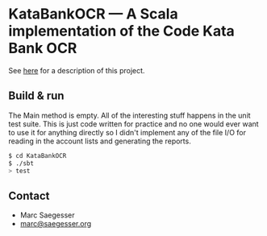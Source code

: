 # KataBankOCR — A Scala implementation of the Code Kata Bank OCR #

See [here](http://www.codingdojo.org/cgi-bin/wiki.pl?KataBankOCR) for a description of this project.

## Build & run ##

The Main method is empty.  All of the interesting stuff happens in the unit test suite.  This is just code written for practice and no one would ever want to use it for anything directly so I didn't implement any of the file I/O for reading in the account lists and generating the reports.  

```sh
$ cd KataBankOCR
$ ./sbt
> test
```

## Contact ##

- Marc Saegesser
- <a href="marc@saegesser.org">marc@saegesser.org</a>
